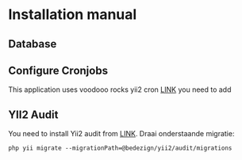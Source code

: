 # Installation manual

## Database

## Configure Cronjobs
This application uses voodooo rocks yii2 cron [LINK](https://github.com/voodoo-rocks/yii2-cron) you need to add 

## YII2 Audit
You need to install Yii2 audit from [LINK](https://bedezign.github.io/yii2-audit/docs/installation/). Draai onderstaande migratie:
```
php yii migrate --migrationPath=@bedezign/yii2/audit/migrations
```
